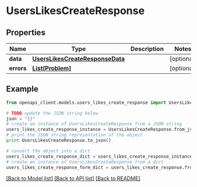 # UsersLikesCreateResponse


## Properties
Name | Type | Description | Notes
------------ | ------------- | ------------- | -------------
**data** | [**UsersLikesCreateResponseData**](UsersLikesCreateResponseData.md) |  | [optional] 
**errors** | [**List[Problem]**](Problem.md) |  | [optional] 

## Example

```python
from openapi_client.models.users_likes_create_response import UsersLikesCreateResponse

# TODO update the JSON string below
json = "{}"
# create an instance of UsersLikesCreateResponse from a JSON string
users_likes_create_response_instance = UsersLikesCreateResponse.from_json(json)
# print the JSON string representation of the object
print UsersLikesCreateResponse.to_json()

# convert the object into a dict
users_likes_create_response_dict = users_likes_create_response_instance.to_dict()
# create an instance of UsersLikesCreateResponse from a dict
users_likes_create_response_form_dict = users_likes_create_response.from_dict(users_likes_create_response_dict)
```
[[Back to Model list]](../README.md#documentation-for-models) [[Back to API list]](../README.md#documentation-for-api-endpoints) [[Back to README]](../README.md)


